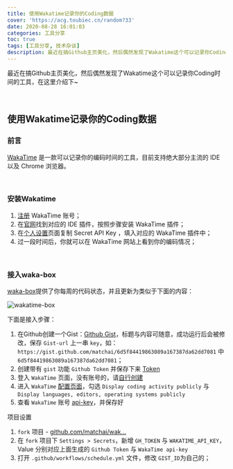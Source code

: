 ```yaml
---
title: 使用Wakatime记录你的Coding数据
cover: 'https://acg.toubiec.cn/random?33'
date: 2020-08-28 16:01:03
categories: 工具分享
toc: true
tags: [工具分享, 技术杂谈]
description: 最近在搞Github主页美化，然后偶然发现了Wakatime这个可以记录你Coding时间的工具，在这里介绍下~
---
```


最近在搞Github主页美化，然后偶然发现了Wakatime这个可以记录你Coding时间的工具，在这里介绍下~

<br/>

<!--more-->

<!-- **目录:** -->

<!-- toc -->

<!-- <br/> -->

## 使用Wakatime记录你的Coding数据

### 前言

[WakaTime](https://wakatime.com/) 是一款可以记录你的编码时间的工具，目前支持绝大部分主流的 IDE 以及 Chrome 浏览器。

<br/>

### 安装Wakatime

1.  [注册](https://wakatime.com/signup) WakaTime 账号；
2.  在[官网](https://wakatime.com/plugins)找到对应的 IDE 插件，按照步骤安装 WakaTime 插件；
3.  在[个人设置](https://wakatime.com/settings/account)页面复制 Secret API Key ，填入对应的 WakaTime 插件中；
4.  过一段时间后，你就可以在 WakaTime 网站上看到你的编码情况；

<br/>

### 接入waka-box

[waka-box](https://github.com/matchai/waka-box)提供了你每周的代码状态，并且更新为类似于下面的内容：

![wakatime-box](https://user-images.githubusercontent.com/4658208/60469862-2e40bf00-9c2c-11e9-87f7-afe164648de4.png)

下面是接入步骤：

1.  在Github创建一个Gist：[Github Gist](https://gist.github.com/)，标题与内容可随意，成功运行后会被修改，保存 `Gist-url` 上一串 `key`，如：`https://gist.github.com/matchai/6d5f84419863089a167387da62dd7081` 中 `6d5f84419863089a167387da62dd7081`；
2.  创建带有 `gist` 功能 `Github Token` 并保存下来 [Token](https://github.com/settings/tokens/new)
3.  登入 `WakaTime` 页面，没有账号的，请[自行创建](https://wakatime.com/signup)
4.  进入 `WakaTime` [配置页面](https://wakatime.com/settings/profile)，勾选 `Display coding activity publicly` 与 `Display languages, editors, operating systems publicly`
5.  查看 `WakaTime` 账号 [api-key](https://wakatime.com/settings/api-key)，并保存好

项目设置

1.  `fork` 项目 - [github.com/matchai/wak…](https://github.com/matchai/waka-box)
2.  在 `fork` 项目下 `Settings > Secrets`，新增 `GH_TOKEN` 与 `WAKATIME_API_KEY`，Value 分别对应上面生成的 `Github Token` 与 `WakaTime api-key`
3.  打开 `.github/workflows/schedule.yml` 文件，修改 `GIST_ID`为自己的；

<br/>